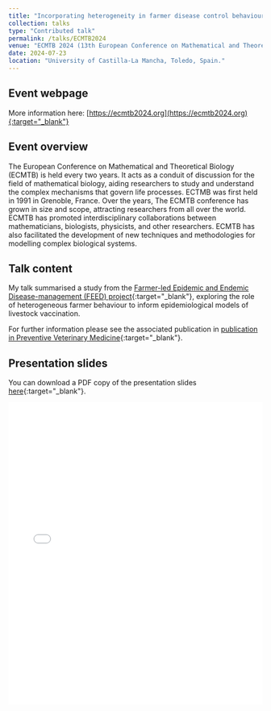 ```yaml
---
title: "Incorporating heterogeneity in farmer disease control behaviour into a livestock disease transmission model"
collection: talks
type: "Contributed talk"
permalink: /talks/ECMTB2024
venue: "ECMTB 2024 (13th European Conference on Mathematical and Theoretical Biology)"
date: 2024-07-23
location: "University of Castilla-La Mancha, Toledo, Spain."
---
```


## Event webpage

More information here: [https://ecmtb2024.org](https://ecmtb2024.org){:target="_blank"}

## Event overview
The European Conference on Mathematical and Theoretical Biology (ECMTB) is held every two years. It acts as a conduit of discussion for the field of mathematical biology, aiding researchers to study and understand the complex mechanisms that govern life processes. ECTMB was first held in 1991 in Grenoble, France. Over the years, The ECMTB conference has grown in size and scope, attracting researchers from all over the world. ECMTB has promoted interdisciplinary collaborations between mathematicians, biologists, physicists, and other researchers. ECMTB has also facilitated the development of new techniques and methodologies for modelling complex biological systems.

## Talk content
My talk summarised a study from the [Farmer-led Epidemic and Endemic Disease-management (FEED) project](https://feed.warwick.ac.uk){:target="_blank"}, exploring the role of heterogeneous farmer behaviour to inform epidemiological models of livestock vaccination.

For further information please see the associated publication in [publication in Preventive Veterinary Medicine](https://doi.org/10.1016/j.prevetmed.2023.106019){:target="_blank"}.

<!-- <figure>
  <img src="/images/TalkImages/ECMTB2024_talk_photo.jpeg" alt="Presenting photo"/>
</figure> -->

## Presentation slides
You can download a PDF copy of the presentation slides [here](/files/TalkSlides/EdHill_ECMTB2024_presentation.pdf){:target="_blank"}.
<iframe src="/files/TalkSlides/EdHill_ECMTB2024_presentation.pdf" width="100%" height="600" frameborder="no" border="0" marginwidth="0" marginheight="0"></iframe>